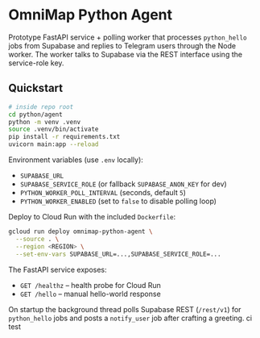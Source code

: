 # OmniMap Python Agent

Prototype FastAPI service + polling worker that processes `python_hello` jobs from Supabase and replies to Telegram users through the Node worker. The worker talks to Supabase via the REST interface using the service-role key.

## Quickstart

```bash
# inside repo root
cd python/agent
python -m venv .venv
source .venv/bin/activate
pip install -r requirements.txt
uvicorn main:app --reload
```

Environment variables (use `.env` locally):

- `SUPABASE_URL`
- `SUPABASE_SERVICE_ROLE` (or fallback `SUPABASE_ANON_KEY` for dev)
- `PYTHON_WORKER_POLL_INTERVAL` (seconds, default `5`)
- `PYTHON_WORKER_ENABLED` (set to `false` to disable polling loop)

Deploy to Cloud Run with the included `Dockerfile`:

```bash
gcloud run deploy omnimap-python-agent \
  --source . \
  --region <REGION> \
  --set-env-vars SUPABASE_URL=...,SUPABASE_SERVICE_ROLE=...
```

The FastAPI service exposes:

- `GET /healthz` – health probe for Cloud Run
- `GET /hello` – manual hello-world response

On startup the background thread polls Supabase REST (`/rest/v1`) for `python_hello` jobs and posts a `notify_user` job after crafting a greeting.
ci test
